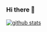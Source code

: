 ### Hi there 👋

[![github stats](https://github-readme-stats.vercel.app/api?username=KGB33)](https://github.com/KGB33/github-readme-stats)
